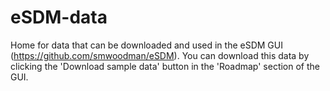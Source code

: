 # eSDM-data
Home for data that can be downloaded and used in the eSDM GUI (https://github.com/smwoodman/eSDM). You can download this data by clicking the 'Download sample data' button in the 'Roadmap' section of the GUI.

